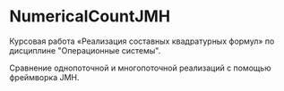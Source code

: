 # NumericalCountJMH

Курсовая работа «Реализация составных квадратурных формул» по дисциплине \"Операционные системы\".

Сравнение однопоточной и многопоточной реализаций с помощью фреймворка JMH.
